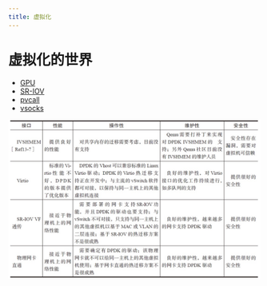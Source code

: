 ```yaml
---
title: 虚拟化
---
```


# 虚拟化的世界


- [GPU](GPU)
- [SR-IOV](SR-IOV)
- [pvcall](pvcall)
- [vsocks](vsocks)

![](/images/14782302803623.jpg)
